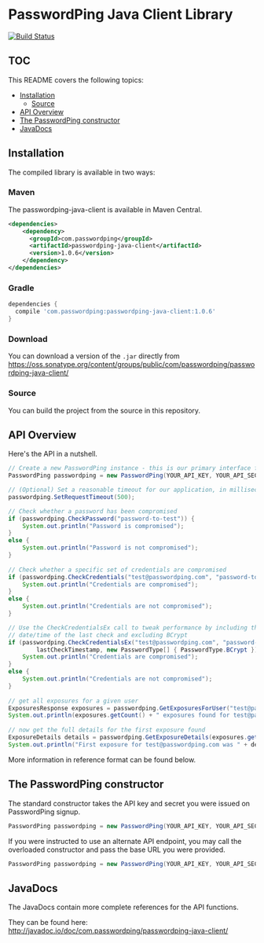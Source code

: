 # PasswordPing Java Client Library

[![Build Status](https://travis-ci.org/PasswordPing/passwordping-java-client.svg?branch=master)](https://travis-ci.org/PasswordPing/passwordping-java-client)

## TOC

This README covers the following topics:

- [Installation](#installation)
	<!--- [Maven](#maven)
	- [Gradle](#gradle)
	- [Download](#download)-->
	- [Source](#source)
- [API Overview](#api-overview)
- [The PasswordPing constructor](#the-passwordping-constructor)
- [JavaDocs](#javadocs)

## Installation

The compiled library is available in two ways:

### Maven

The passwordping-java-client is available in Maven Central.

```xml
<dependencies>
    <dependency>
      <groupId>com.passwordping</groupId>
      <artifactId>passwordping-java-client</artifactId>
      <version>1.0.6</version>
    </dependency>
</dependencies>
```

### Gradle

```groovy
dependencies {
  compile 'com.passwordping:passwordping-java-client:1.0.6'
}
```

### Download

You can download a version of the `.jar` directly from <https://oss.sonatype.org/content/groups/public/com/passwordping/passwordping-java-client/>

### Source

You can build the project from the source in this repository.

## API Overview

Here's the API in a nutshell.

```java
// Create a new PasswordPing instance - this is our primary interface for making API calls
PasswordPing passwordping = new PasswordPing(YOUR_API_KEY, YOUR_API_SECRET);

// (Optional) Set a reasonable timeout for our application, in milliseconds.
passwordping.SetRequestTimeout(500);

// Check whether a password has been compromised
if (passwordping.CheckPassword("password-to-test")) {
    System.out.println("Password is compromised");
}
else {
    System.out.println("Password is not compromised");
}
 
// Check whether a specific set of credentials are compromised
if (passwordping.CheckCredentials("test@passwordping.com", "password-to-test")) {
    System.out.println("Credentials are compromised");
}
else {
    System.out.println("Credentials are not compromised");
}

// Use the CheckCredentialsEx call to tweak performance by including the
// date/time of the last check and excluding BCrypt
if (passwordping.CheckCredentialsEx("test@passwordping.com", "password-to-test",
        lastCheckTimestamp, new PasswordType[] { PasswordType.BCrypt })) {
    System.out.println("Credentials are compromised");
}
else {
    System.out.println("Credentials are not compromised");
}
 
// get all exposures for a given user
ExposuresResponse exposures = passwordping.GetExposuresForUser("test@passwordping.com");
System.out.println(exposures.getCount() + " exposures found for test@passwordping.com");
 
// now get the full details for the first exposure found
ExposureDetails details = passwordping.GetExposureDetails(exposures.getExposures()[0]);
System.out.println("First exposure for test@passwordping.com was " + details.getTitle());
```

More information in reference format can be found below.

## The PasswordPing constructor

The standard constructor takes the API key and secret you were issued on PasswordPing signup.

```java
PasswordPing passwordping = new PasswordPing(YOUR_API_KEY, YOUR_API_SECRET);
```

If you were instructed to use an alternate API endpoint, you may call the overloaded constructor and pass the base URL you were provided.

```java
PasswordPing passwordping = new PasswordPing(YOUR_API_KEY, YOUR_API_SECRET, "https://api-alt.passwordping.com/v1");
```

## JavaDocs

The JavaDocs contain more complete references for the API functions.  

They can be found here: <http://javadoc.io/doc/com.passwordping/passwordping-java-client/>

